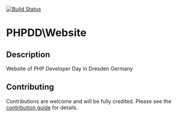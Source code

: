 [![Build Status](https://travis-ci.org/php-usergroup-dresden/phpdd.org.svg?branch=master)](https://travis-ci.org/php-usergroup-dresden/phpdd.org)

# PHPDD\Website

## Description

Website of PHP Developer Day in Dresden Germany

## Contributing

Contributions are welcome and will be fully credited. Please see the [contribution guide](.github/CONTRIBUTING.md) for details.


